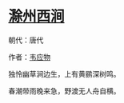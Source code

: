 # [滁州西涧](http://so.gushiwen.org/view_9098.aspx)

朝代：唐代

作者：[韦应物](http://so.gushiwen.org/author_564.aspx)

独怜幽草涧边生，上有黄鹂深树鸣。 

春潮带雨晚来急，野渡无人舟自横。

